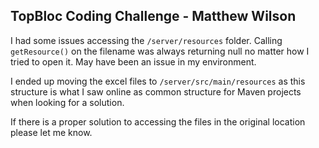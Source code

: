 

## TopBloc Coding Challenge - Matthew Wilson

I had some issues accessing the `/server/resources` folder. Calling `getResource()` on the filename was always returning null no matter how I tried to open it. May have been an issue in my environment. 

I ended up moving the excel files to `/server/src/main/resources` as this structure is what I saw online as common structure for Maven projects when looking for a solution.

If there is a proper solution to accessing the files in the original location please let me know.
